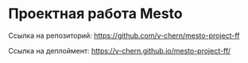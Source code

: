# Проектная работа Mesto

Ссылка на репозиторий: https://github.com/v-chern/mesto-project-ff

Ссылка на деплоймент: https://v-chern.github.io/mesto-project-ff/
